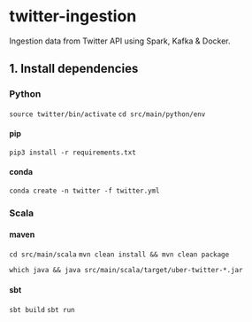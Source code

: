 # twitter-ingestion

Ingestion data from Twitter API using Spark, Kafka & Docker.

## 1. Install dependencies

### Python

`source twitter/bin/activate`
`cd src/main/python/env`

#### pip

`pip3 install -r requirements.txt`

#### conda

`conda create -n twitter -f twitter.yml`

### Scala

#### maven

`cd src/main/scala`
`mvn clean install && mvn clean package`

`which java && java src/main/scala/target/uber-twitter-*.jar`

#### sbt
`sbt build`
`sbt run`
